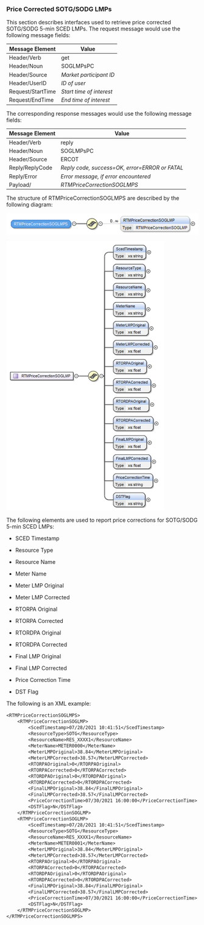 ### Price Corrected SOTG/SODG LMPs

This section describes interfaces used to retrieve price corrected
SOTG/SODG 5-min SCED LMPs. The request message would use the following
message fields:

| <span class="mark">Message Element</span> | <span class="mark">Value</span> |
|-------------------------------------------|---------------------------------|
| Header/Verb                               | get                             |
| Header/Noun                               | SOGLMPsPC                       |
| Header/Source                             | *Market participant ID*         |
| Header/UserID                             | *ID of user*                    |
| Request/StartTime                         | *Start time of interest*        |
| Request/EndTime                           | *End time of interest*          |

The corresponding response messages would use the following message
fields:

| <span class="mark">Message Element</span> | <span class="mark">Value</span>                |
|-------------------------------------------|------------------------------------------------|
| Header/Verb                               | reply                                          |
| Header/Noun                               | SOGLMPsPC                                      |
| Header/Source                             | ERCOT                                          |
| Reply/ReplyCode                           | *Reply code, success=OK, error=ERROR or FATAL* |
| Reply/Error                               | *Error message, if error encountered*          |
| Payload/                                  | *RTMPriceCorrectionSOGLMPS*                    |

The structure of RTMPriceCorrectionSOGLMPS are described by the
following diagram:

![RTMPriceCorrectionsSOGLMPS Structure](../Images/RTMPriceCorrectionSOGLMPs_Structure.png)

![RTMPriceCorrectionsSOGLMP Structure](../Images/RTMPriceCorrectionSOGLMP_Structure.png)

The following elements are used to report price corrections for
SOTG/SODG 5-min SCED LMPs:

- SCED Timestamp

- Resource Type

- Resource Name

- Meter Name

- Meter LMP Original

- Meter LMP Corrected

- RTORPA Original

- RTORPA Corrected

- RTORDPA Original

- RTORDPA Corrected

- Final LMP Original

- Final LMP Corrected

- Price Correction Time

- DST Flag

The following is an XML example:

~~~
<RTMPriceCorrectionSOGLMPS>
    <RTMPriceCorrectionSOGLMP>
        <ScedTimestamp>07/28/2021 10:41:51</ScedTimestamp>
        <ResourceType>SOTG</ResourceType>
        <ResourceName>RES_XXXX1</ResourceName>
        <MeterName>METER0000</MeterName>
        <MeterLMPOriginal>38.84</MeterLMPOriginal>
        <MeterLMPCorrected>38.57</MeterLMPCorrected>
        <RTORPAOriginal>0</RTORPAOriginal>
        <RTORPACorrected>0</RTORPACorrected>
        <RTORDPAOriginal>0</RTORDPAOriginal>
        <RTORDPACorrected>0</RTORDPACorrected>
        <FinalLMPOriginal>38.84</FinalLMPOriginal>
        <FinalLMPCorrected>38.57</FinalLMPCorrected>
        <PriceCorrectionTime>07/30/2021 16:00:00</PriceCorrectionTime>
        <DSTFlag>N</DSTFlag>
    </RTMPriceCorrectionSOGLMP>
    <RTMPriceCorrectionSOGLMP>
        <ScedTimestamp>07/28/2021 10:41:51</ScedTimestamp>
        <ResourceType>SOTG</ResourceType>
        <ResourceName>RES_XXXX1</ResourceName>
        <MeterName>METER0001</MeterName>
        <MeterLMPOriginal>38.84</MeterLMPOriginal>
        <MeterLMPCorrected>38.57</MeterLMPCorrected>
        <RTORPAOriginal>0</RTORPAOriginal>
        <RTORPACorrected>0</RTORPACorrected>
        <RTORDPAOriginal>0</RTORDPAOriginal>
        <RTORDPACorrected>0</RTORDPACorrected>
        <FinalLMPOriginal>38.84</FinalLMPOriginal>
        <FinalLMPCorrected>38.57</FinalLMPCorrected>
        <PriceCorrectionTime>07/30/2021 16:00:00</PriceCorrectionTime>
        <DSTFlag>N</DSTFlag>
    </RTMPriceCorrectionSOGLMP>
</RTMPriceCorrectionSOGLMPS>
~~~
